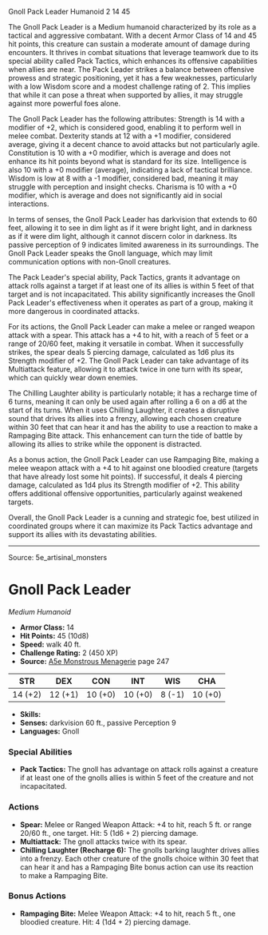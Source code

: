 <MonsterName/>Gnoll Pack Leader</MonsterName>
<CreatureType/>Humanoid</CreatureType>
<CR/>2</CR>
<AC/>14</AC>
<HP/>45</HP>
<summary>The Gnoll Pack Leader is a Medium humanoid characterized by its role as a tactical and aggressive combatant. With a decent Armor Class of 14 and 45 hit points, this creature can sustain a moderate amount of damage during encounters. It thrives in combat situations that leverage teamwork due to its special ability called Pack Tactics, which enhances its offensive capabilities when allies are near. The Pack Leader strikes a balance between offensive prowess and strategic positioning, yet it has a few weaknesses, particularly with a low Wisdom score and a modest challenge rating of 2. This implies that while it can pose a threat when supported by allies, it may struggle against more powerful foes alone.</summary>

<detail>

The Gnoll Pack Leader has the following attributes: Strength is 14 with a modifier of +2, which is considered good, enabling it to perform well in melee combat. Dexterity stands at 12 with a +1 modifier, considered average, giving it a decent chance to avoid attacks but not particularly agile. Constitution is 10 with a +0 modifier, which is average and does not enhance its hit points beyond what is standard for its size. Intelligence is also 10 with a +0 modifier (average), indicating a lack of tactical brilliance. Wisdom is low at 8 with a -1 modifier, considered bad, meaning it may struggle with perception and insight checks. Charisma is 10 with a +0 modifier, which is average and does not significantly aid in social interactions.

In terms of senses, the Gnoll Pack Leader has darkvision that extends to 60 feet, allowing it to see in dim light as if it were bright light, and in darkness as if it were dim light, although it cannot discern color in darkness. Its passive perception of 9 indicates limited awareness in its surroundings. The Gnoll Pack Leader speaks the Gnoll language, which may limit communication options with non-Gnoll creatures.

The Pack Leader's special ability, Pack Tactics, grants it advantage on attack rolls against a target if at least one of its allies is within 5 feet of that target and is not incapacitated. This ability significantly increases the Gnoll Pack Leader's effectiveness when it operates as part of a group, making it more dangerous in coordinated attacks.

For its actions, the Gnoll Pack Leader can make a melee or ranged weapon attack with a spear. This attack has a +4 to hit, with a reach of 5 feet or a range of 20/60 feet, making it versatile in combat. When it successfully strikes, the spear deals 5 piercing damage, calculated as 1d6 plus its Strength modifier of +2. The Gnoll Pack Leader can take advantage of its Multiattack feature, allowing it to attack twice in one turn with its spear, which can quickly wear down enemies.

The Chilling Laughter ability is particularly notable; it has a recharge time of 6 turns, meaning it can only be used again after rolling a 6 on a d6 at the start of its turns. When it uses Chilling Laughter, it creates a disruptive sound that drives its allies into a frenzy, allowing each chosen creature within 30 feet that can hear it and has the ability to use a reaction to make a Rampaging Bite attack. This enhancement can turn the tide of battle by allowing its allies to strike while the opponent is distracted.

As a bonus action, the Gnoll Pack Leader can use Rampaging Bite, making a melee weapon attack with a +4 to hit against one bloodied creature (targets that have already lost some hit points). If successful, it deals 4 piercing damage, calculated as 1d4 plus its Strength modifier of +2. This ability offers additional offensive opportunities, particularly against weakened targets.

Overall, the Gnoll Pack Leader is a cunning and strategic foe, best utilized in coordinated groups where it can maximize its Pack Tactics advantage and support its allies with its devastating abilities.</detail>



---

Source: 5e_artisinal_monsters

# Gnoll Pack Leader

*Medium* *Humanoid*

- **Armor Class:** 14
- **Hit Points:** 45 (10d8)
- **Speed:** walk 40 ft.
- **Challenge Rating:** 2 (450 XP)
- **Source:** [A5e Monstrous Menagerie](https://enpublishingrpg.com/products/level-up-monstrous-menagerie-a5e) page 247

| STR | DEX | CON | INT | WIS | CHA |
| --- | --- | --- | --- | --- | --- |
| 14 (+2) | 12 (+1) | 10 (+0) | 10 (+0) | 8 (-1) | 10 (+0) |

- **Skills:** 
- **Senses:** darkvision 60 ft., passive Perception 9
- **Languages:** Gnoll

### Special Abilities

- **Pack Tactics:** The gnoll has advantage on attack rolls against a creature if at least one of the gnolls allies is within 5 feet of the creature and not incapacitated.

### Actions

- **Spear:** Melee or Ranged Weapon Attack: +4 to hit, reach 5 ft. or range 20/60 ft., one target. Hit: 5 (1d6 + 2) piercing damage.
- **Multiattack:** The gnoll attacks twice with its spear.
- **Chilling Laughter (Recharge 6):** The gnolls barking laughter drives allies into a frenzy. Each other creature of the gnolls choice within 30 feet that can hear it and has a Rampaging Bite bonus action can use its reaction to make a Rampaging Bite.

### Bonus Actions

- **Rampaging Bite:** Melee Weapon Attack: +4 to hit, reach 5 ft., one bloodied creature. Hit: 4 (1d4 + 2) piercing damage.





